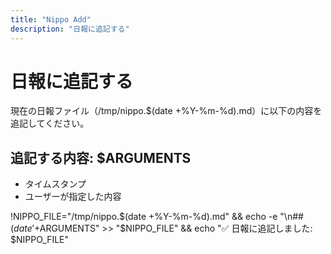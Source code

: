 ```yaml
---
title: "Nippo Add"
description: "日報に追記する"
---
```


# 日報に追記する

現在の日報ファイル（/tmp/nippo.$(date +%Y-%m-%d).md）に以下の内容を追記してください。

## 追記する内容: $ARGUMENTS

- タイムスタンプ
- ユーザーが指定した内容

!NIPPO_FILE="/tmp/nippo.$(date +%Y-%m-%d).md" && echo -e "\n## $(date '+%Y-%m-%d %H:%M:%S')\n$ARGUMENTS" >> "$NIPPO_FILE" && echo "✅ 日報に追記しました: $NIPPO_FILE"